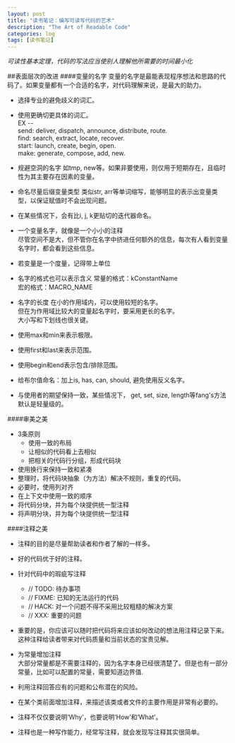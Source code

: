 ```yaml
---
layout: post
title: "读书笔记：编写可读写代码的艺术"
description: "The Art of Readable Code"
categories: log
tags: [读书笔记]
---
```


*可读性基本定理，代码的写法应当使别人理解他所需要的时间最小化*

##表面层次的改进
####变量的名字
变量的名字是最能表现程序想法和思路的代码了。如果变量都有一个合适的名字，对代码理解来说，是最大的助力。  

*  选择专业的避免歧义的词汇。  

*  使用更确切更具体的词汇。  
EX --  
send: deliver, dispatch, announce, distribute, route.  
find: search, extract, locate, recover.  
start: launch, create, begin, open.  
make: generate, compose, add, new.  
* 规避空洞的名字
如tmp, new等。如果非要使用，则仅用于短期存在，且临时性为其主要存在因素的变量。  

* 命名尽量后缀变量类型
类似str, arr等单词缩写，能够明显的表示出变量类型，以保证赋值时不会出现问题。  

* 在某些情况下，会有比i, j, k更贴切的迭代器命名。  

* 一个变量名字，就像是一个小小的注释  
尽管空间不是大，但不管你在名字中挤进任何额外的信息，每次有人看到变量名字时，都会看到这些信息。  

* 若变量是一个度量，记得带上单位  

* 名字的格式也可以表示含义
常量的格式：kConstantName  
宏的格式：MACRO_NAME  

* 名字的长度
在小的作用域内，可以使用较短的名字。  
但在为作用域比较大的变量起名字时，要采用更长的名字。  
大小写和下划线也很关键。  

* 使用max和min来表示极限。  

* 使用first和last来表示范围。  

* 使用begin和end表示包含/排除范围。  

* 给布尔值命名：加上is, has, can, should, 避免使用反义名字。  

* 与使用者的期望保持一致，某些情况下， get, set, size, length等fang's方法默认是轻量级的。  


####审美之美  
* 3条原则
	* 使用一致的布局  
	* 让相似的代码看上去相似
	* 把相关的代码行分组，形成代码块
* 使用换行来保持一致和紧凑
* 整理时，将代码块抽象（为方法）解决不规则，重复的代码。
* 必要时，使用列对齐
* 在上下文中使用一致的顺序
* 将代码分块，并为每个块提供统一型注释  
* 将声明分块，并为每个块提供统一型注释

####注释之美
* 注释的目的是尽量帮助读者和作者了解的一样多。
* 好的代码优于好的注释。

* 针对代码中的瑕疵写注释  
	* // TODO: 待办事项  
	* // FIXME: 已知的无法运行的代码
	* // HACK: 对一个问题不得不采用比较粗糙的解决方案
	* // XXX: 重要的问题
	
* 重要的是，你应该可以随时把代码将来应该如何改动的想法用注释记录下来。这种注释给读者带来对代码质量和当前状态的宝贵见解。
* 为常量增加注释  
	大部分常量都是不需要注释的，因为名字本身已经很清楚了。但是也有一部分常量，比如可以配置的常量，需要知道边界值.  
	
* 利用注释回答应有的问题和公布潜在的风险。  

* 在某个类前面增加注释，来描述该类或者文件的主要作用是非常有必要的。  

* 注释不仅仅要说明‘Why’，也要说明‘How’和‘What’。

* 注释也是一种写作能力，经常写注释，就会发现写注释其实很简单。




<br>